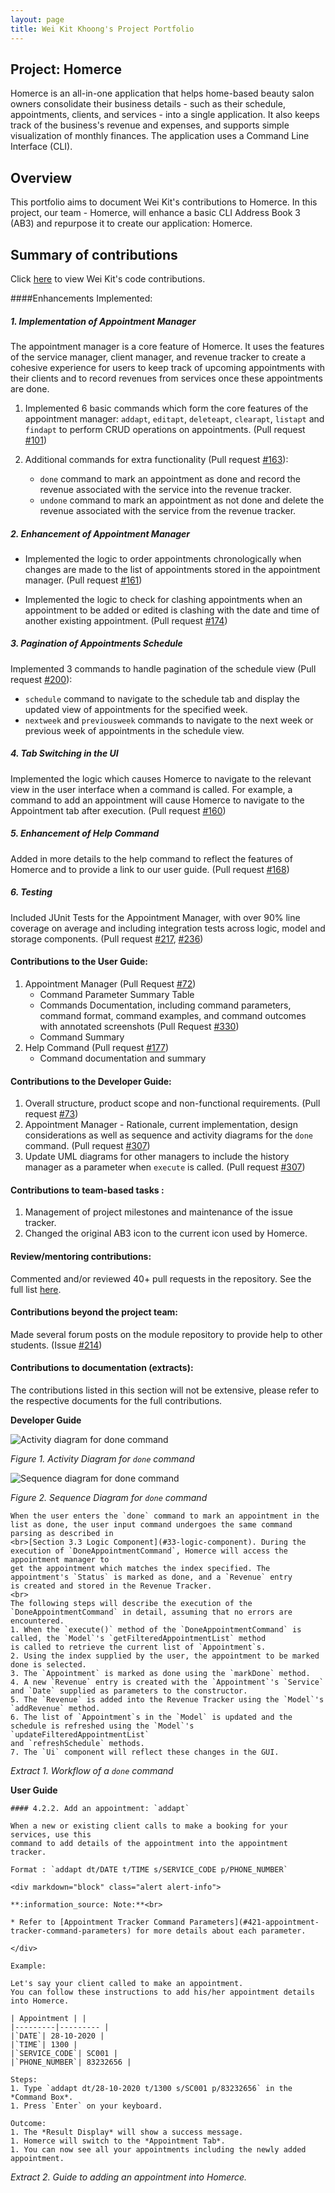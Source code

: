 ```yaml
---
layout: page
title: Wei Kit Khoong's Project Portfolio
---
```


## Project: Homerce
Homerce is an all-in-one application that helps home-based beauty salon owners consolidate their business details - 
such as their schedule, appointments, clients, and services - into a single application. It also keeps track of the business's
revenue and expenses, and supports simple visualization of monthly finances.
The application uses a Command Line Interface (CLI).

## Overview
This portfolio aims to document Wei Kit's contributions to Homerce. In this project, our team - Homerce,
will enhance a basic CLI Address Book 3 (AB3) and repurpose it to create our application: Homerce.

## Summary of contributions
Click [here](https://nus-cs2103-ay2021s1.github.io/tp-dashboard/#breakdown=true&search=&sort=groupTitle&sortWithin=title&since=2020-08-14&timeframe=commit&mergegroup=&groupSelect=groupByRepos&checkedFileTypes=docs~functional-code~test-code~other&tabOpen=true&tabType=authorship&tabAuthor=khoongwk&tabRepo=AY2021S1-CS2103T-W13-3%2Ftp%5Bmaster%5D&authorshipIsMergeGroup=false&authorshipFileTypes=docs~functional-code~test-code~other)
to view Wei Kit's code contributions.

####Enhancements Implemented:
##### 1. Implementation of Appointment Manager
The appointment manager is a core feature of Homerce. It uses the features of the service manager, client manager,
and revenue tracker to create a cohesive experience for users to keep track of upcoming appointments with their clients
and to record revenues from services once these appointments are done. 

1. Implemented 6 basic commands which form the core features of the appointment manager: `addapt`, `editapt`, `deleteapt`,
`clearapt`, `listapt` and `findapt` to perform CRUD operations on appointments. (Pull request [#101](https://github.com/AY2021S1-CS2103T-W13-3/tp/pull/101))
        
1. Additional commands for extra functionality (Pull request [#163](https://github.com/AY2021S1-CS2103T-W13-3/tp/pull/163)):
    * `done` command to mark an appointment as done and record the revenue associated with the service into the revenue tracker.
    * `undone` command to mark an appointment as not done and delete the revenue associated with the service from the revenue tracker.   
    
##### 2. Enhancement of Appointment Manager
* Implemented the logic to order appointments chronologically when changes are made to the list of appointments stored in the appointment manager.
(Pull request [#161](https://github.com/AY2021S1-CS2103T-W13-3/tp/pull/161))

* Implemented the logic to check for clashing appointments when an appointment to be added or edited is clashing with the date and time
of another existing appointment. (Pull request [#174](https://github.com/AY2021S1-CS2103T-W13-3/tp/pull/174))

##### 3. Pagination of Appointments Schedule
Implemented 3 commands to handle pagination of the schedule view (Pull request [#200](https://github.com/AY2021S1-CS2103T-W13-3/tp/pull/200)):
* `schedule` command to navigate to the schedule tab and display the updated view of appointments for the specified week.
* `nextweek` and `previousweek` commands to navigate to the next week or previous week of appointments in the schedule view.

##### 4. Tab Switching in the UI
Implemented the logic which causes Homerce to navigate to the relevant view in the user interface when a command is called.
For example, a command to add an appointment will cause Homerce to navigate to the Appointment tab after execution. (Pull request [#160](https://github.com/AY2021S1-CS2103T-W13-3/tp/pull/160))

##### 5. Enhancement of Help Command
Added in more details to the help command to reflect the features of Homerce and to provide a link to our user guide. (Pull request [#168](https://github.com/AY2021S1-CS2103T-W13-3/tp/pull/168)) 

##### 6. Testing
Included JUnit Tests for the Appointment Manager, with over 90% line coverage on average and including integration tests across logic, model and storage components. (Pull request [#217](https://github.com/AY2021S1-CS2103T-W13-3/tp/pull/217), [#236](https://github.com/AY2021S1-CS2103T-W13-3/tp/pull/236))

#### Contributions to the User Guide:
1. Appointment Manager (Pull Request [#72](https://github.com/AY2021S1-CS2103T-W13-3/tp/pull/72/files))
    * Command Parameter Summary Table
    * Commands Documentation, including command parameters, command format, command examples, and command outcomes with annotated screenshots (Pull Request [#330](https://github.com/AY2021S1-CS2103T-W13-3/tp/pull/330))
    * Command Summary 
1. Help Command (Pull request [#177](https://github.com/AY2021S1-CS2103T-W13-3/tp/pull/177))
    * Command documentation and summary

#### Contributions to the Developer Guide:
1. Overall structure, product scope and non-functional requirements. (Pull request [#73](https://github.com/AY2021S1-CS2103T-W13-3/tp/pull/73))
1. Appointment Manager - Rationale, current implementation, design considerations as well as sequence and activity diagrams for the `done` command. (Pull request [#307](https://github.com/AY2021S1-CS2103T-W13-3/tp/pull/307))
1. Update UML diagrams for other managers to include the history manager as a parameter when `execute` is called. (Pull request [#307](https://github.com/AY2021S1-CS2103T-W13-3/tp/pull/307))

#### Contributions to team-based tasks :
1. Management of project milestones and maintenance of the issue tracker.
1. Changed the original AB3 icon to the current icon used by Homerce.
   
#### Review/mentoring contributions:
Commented and/or reviewed 40+ pull requests in the repository. See the full list [here](https://github.com/AY2021S1-CS2103T-W13-3/tp/pulls?q=is%3Apr+is%3Aclosed+commenter%3Akhoongwk+).

#### Contributions beyond the project team:
Made several forum posts on the module repository to provide help to other students. (Issue [#214](https://github.com/nus-cs2103-AY2021S1/forum/issues/214))

#### Contributions to documentation (extracts):
The contributions listed in this section will not be extensive, please refer to the respective documents for the full contributions.

**Developer Guide**
    
![Activity diagram for done command](../images/DoneAppointmentActivityDiagram.png)

_Figure 1. Activity Diagram for `done` command_

![Sequence diagram for done command](../images/DoneAppointmentSequenceDiagram.png)

_Figure 2. Sequence Diagram for `done` command_

```
When the user enters the `done` command to mark an appointment in the list as done, the user input command undergoes the same command parsing as described in
<br>[Section 3.3 Logic Component](#33-logic-component). During the execution of `DoneAppointmentCommand`, Homerce will access the appointment manager to
get the appointment which matches the index specified. The appointment's `Status` is marked as done, and a `Revenue` entry
is created and stored in the Revenue Tracker.
<br>
The following steps will describe the execution of the `DoneAppointmentCommand` in detail, assuming that no errors are encountered.
1. When the `execute()` method of the `DoneAppointmentCommand` is called, the `Model`'s `getFilteredAppointmentList` method
is called to retrieve the current list of `Appointment`s.
2. Using the index supplied by the user, the appointment to be marked done is selected.
3. The `Appointment` is marked as done using the `markDone` method.
4. A new `Revenue` entry is created with the `Appointment`'s `Service` and `Date` supplied as parameters to the constructor.
5. The `Revenue` is added into the Revenue Tracker using the `Model`'s `addRevenue` method.
6. The list of `Appointment`s in the `Model` is updated and the schedule is refreshed using the `Model`'s `updateFilteredAppointmentList`
and `refreshSchedule` methods.
7. The `Ui` component will reflect these changes in the GUI.
```
_Extract 1. Workflow of a `done` command_

**User Guide**

```$xslt
#### 4.2.2. Add an appointment: `addapt`

When a new or existing client calls to make a booking for your services, use this
command to add details of the appointment into the appointment tracker.

Format : `addapt dt/DATE t/TIME s/SERVICE_CODE p/PHONE_NUMBER`

<div markdown="block" class="alert alert-info"> 

**:information_source: Note:**<br>
 
* Refer to [Appointment Tracker Command Parameters](#421-appointment-tracker-command-parameters) for more details about each parameter.

</div> 

Example:

Let's say your client called to make an appointment.
You can follow these instructions to add his/her appointment details into Homerce.

| Appointment | |
|---------|--------- |
|`DATE`| 28-10-2020 |
|`TIME`| 1300 |
|`SERVICE_CODE`| SC001 |
|`PHONE_NUMBER`| 83232656 |

Steps:
1. Type `addapt dt/28-10-2020 t/1300 s/SC001 p/83232656` in the *Command Box*.
1. Press `Enter` on your keyboard.

Outcome:
1. The *Result Display* will show a success message.
1. Homerce will switch to the *Appointment Tab*.
1. You can now see all your appointments including the newly added appointment.
```
_Extract 2. Guide to adding an appointment into Homerce._

